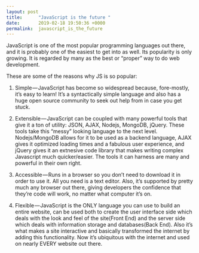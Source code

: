 ```yaml
---
layout: post
title:      "JavaScript is the future "
date:       2019-02-18 19:50:36 +0000
permalink:  javascript_is_the_future
---
```



JavaScript is one of the most popular programming languages out there, and it is probably one of the easiest to get into as well. Its popularity is only growing. It is regarded by many as the best or “proper” way to do web development.

These are some of the reasons why JS is so popular: 

1. Simple — JavaScript has become so widespread because, fore-mostly, it’s easy to learn! It’s a syntactically simple language and also has a huge open source community to seek out help from in case you get stuck.

2. Extensible — JavaScript can be coupled with many powerful tools that give it a ton of utility: JSON, AJAX, Nodejs, MongoDB, jQuery. These tools take this “messy” looking language to the next level. Nodejs/MongoDB allows for it to be used as a backend language, AJAX gives it optimized loading times and a fabulous user experience, and jQuery gives it an extnesive code library that makes writing complex Javascript much quicker/easier. The tools it can harness are many and powerful in their own right.

3. Accessible — Runs in a browser so you don’t need to download it in order to use it. All you need is a text editor. Also, it’s supported by pretty much any browser out there, giving developers the confidence that they’re code will work, no matter what computer it’s on.

4. Flexible — JavaScript is the ONLY language you can use to build an entire website, can be used both to create the user interface side which deals with the look and feel of the site(Front End) and the server side which deals with information storage and databases(Back End). Also it’s what makes a site interactive and basically transformed the internet by adding this functionality. Now it’s ubiquitous with the internet and used on nearly EVERY website out there.
